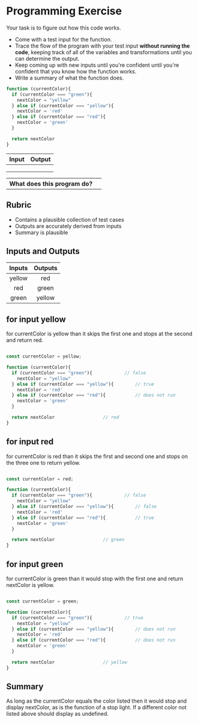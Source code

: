 
# Programming Exercise

Your task is to figure out how this code works.

* Come with a test input for the function.
* Trace the flow of the program with your test input **without running the code**, keeping track of all of the variables and transformations until you can determine the output.
* Keep coming up with new inputs until you're confident until you're confident that you know how the function works.
* Write a summary of what the function does.

```js
function (currentColor){
  if (currentColor === "green"){
    nextColor = "yellow"
  } else if (currentColor === "yellow"){
    nextColor = 'red'
  } else if (currentColor === "red"){
    nextColor = 'green'
  }

  return nextColor
}
```

| Input | Output |
| ----- | ------ |
|       |        | 
|       |        | 
|       |        | 

<table>
  <tr>
    <th>What does this program do?</th>
    <td></td>
  </tr>
</table>

## Rubric

* Contains a plausible collection of test cases
* Outputs are accurately derived from inputs
* Summary is plausible

## Inputs and Outputs

| Inputs | Outputs |
| :---: | :---: |
| yellow | red |
| red | green |
| green | yellow |



## for input yellow

for currentColor is yellow than it skips the first one and stops at the second and return red.

```js

const currentColor = yellow;

function (currentColor){
  if (currentColor === "green"){			// false
    nextColor = "yellow"
  } else if (currentColor === "yellow"){		// true
    nextColor = 'red'
  } else if (currentColor === "red"){			// does not run
    nextColor = 'green'
  }

  return nextColor					// red
}

```


## for input red

for currentColor is red than it skips the first and second one and stops on the three one to return yellow.

```js

const currentColor = red;

function (currentColor){
  if (currentColor === "green"){			// false
    nextColor = "yellow"
  } else if (currentColor === "yellow"){		// false
    nextColor = 'red'
  } else if (currentColor === "red"){			// true
    nextColor = 'green'
  }

  return nextColor					// green
}

```


## for input green

for currentColor is green than it  would stop with the first one and return nextColor is yellow.

```js

const currentColor = green;

function (currentColor){
  if (currentColor === "green"){			// true
    nextColor = "yellow"
  } else if (currentColor === "yellow"){		// does not run	
    nextColor = 'red'
  } else if (currentColor === "red"){			// does not run
    nextColor = 'green'
  }

  return nextColor					// yellow
}

```

## Summary

As long as the currentColor equals the color listed then it would stop and display nextColor,
as is the function of a stop light. If a different color not listed above should display as undefined.

 
